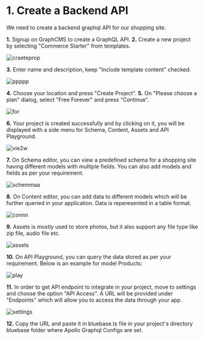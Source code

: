 # 1. Create a Backend API

We need to create a backend graphql API for our shopping site.



**1.** Signup on GraphCMS to create a GraphQL API.
**2.** Create a new project by selecting "Commerce Starter" from templates. 

![craeteprop](https://user-images.githubusercontent.com/42846291/112607761-54b08000-8e3b-11eb-86f4-da04462fd172.png)

**3.** Enter name and description, keep "Include template content" checked. 

![ppppp](https://user-images.githubusercontent.com/42846291/112608087-b96bda80-8e3b-11eb-9749-2e394058f279.png)

**4.** Choose your location and press "Create Project".
**5.** On "Please choose a plan" dialog, select "Free Forever" and press "Continue". 

![for](https://user-images.githubusercontent.com/42846291/112608290-f9cb5880-8e3b-11eb-91b3-6952c4a6b815.png)

**6.** Your project is created successfully and by clicking on it, you will be displayed with a side menu for Schema, Content, Assets and API Playground. 

![vie2w](https://user-images.githubusercontent.com/42846291/112608491-31d29b80-8e3c-11eb-92fa-b64231003146.png)

**7.** On Schema editor, you can view a predefined schema for a shopping site having different models with multiple fields. You can also add models and fields as per your requirement. 

![schemmaa](https://user-images.githubusercontent.com/42846291/112608776-8bd36100-8e3c-11eb-9ef8-90af60600e59.png)

**8.** On Content editor, you can add data to different models which will be further queried in your application. Data is reperesented in a table format. 

![connn](https://user-images.githubusercontent.com/42846291/112609020-d81ea100-8e3c-11eb-91f7-487d4c3c679e.png)

**9.** Assets is  mostly used to store photos, but it also support any file type like zip file, audio file etc. 

![assets](https://user-images.githubusercontent.com/42846291/112609200-14ea9800-8e3d-11eb-9ec8-0ce504cbaaca.png)

**10.** On API Playground, you can query the data stored as per your requirement. Below is an example for model Products:

![play](https://user-images.githubusercontent.com/42846291/112609570-7c084c80-8e3d-11eb-94fe-5f65de7dc7d5.png)


**11.** In order to get API endpoint to integrate in your project, move to settings and choose the option "API Access". A URL will be provided under "Endpoints" which will allow you to access the data through your app.

![settings](https://user-images.githubusercontent.com/42846291/112611325-7f9cd300-8e3f-11eb-9d3c-62d765d8ec2f.png)


**12.** Copy the URL and paste it in bluebase.ts file in your project's directory bluebase folder where Apollo Graphql Configs are set.


 

